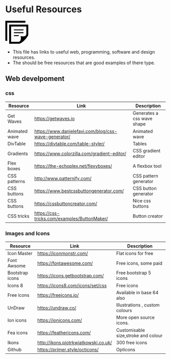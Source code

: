 # Useful Resources

![Alt text](note.png?raw=true "notes")

  - This file has links to useful web, programming, software and design resources.
  - The should be free resources that are good examples of there type.

## Web develpoment 

### css

| Resource | Link | Description |
| ------ | ------ | ------------|
| Get Waves | https://getwaves.io | Generates a css wave shape |
| Animated wave | https://www.danielefavi.com/blog/css-wave-generator/ | Animated wave |
| DivTable |	https://divtable.com/table-styler/ |Tables |
| Gradients | 	https://www.colorzilla.com/gradient-editor/	| CSS gradient editor |
| Flex boxes |	https://the-echoplex.net/flexyboxes/ |	A flexbox tool |
| CSS patterns |	http://www.patternify.com/ |	CSS pattern generator |
| CSS buttons	| https://www.bestcssbuttongenerator.com/	| CSS button generator |
| CSS buttons |	https://cssbuttoncreator.com/	| Nice css buttons |
| CSS tricks |https://css-tricks.com/examples/ButtonMaker/ | Button creator |


### Images and Icons

| Resource | Link | Description |
| ------ | ------ | ------------|
Icon Master	|		https://iconmonstr.com/		|	Flat icons for free	|
Font Awsome	|		https://fontawesome.com/	|	Free icons, some paid	|
Bootstrap icons	|		https://icons.getbootstrap.com/		|	Free bootstrap 5 icons	|
Icons 8	|		https://icons8.com/icons/set/css|	Free icons	|
Free icons	|		https://freeicons.io/	|	Available in base 64 also	|
UnDraw	|		https://undraw.co/		|	Illustrations , custom colours	|
Ion icons	|		https://ionicons.com/		|	More open source icons.	|
Fea icons	|		https://feathericons.com/	|	Customisable size,stroke and colour	|
Ikons	|		http://ikons.piotrkwiatkowski.co.uk/		|	300 free icons	|
Github	|		https://primer.style/octicons/		|	Opticons	|
